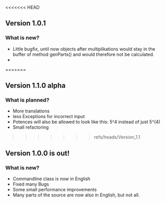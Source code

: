 <<<<<<< HEAD
## Version 1.0.1
### What is new?

 - Little bugfix, until now objects after multiplikations would stay in the buffer of method genParts() and would therefore not be calculated.
 - 
=======
## Version 1.1.0 alpha
### What is planned?
 - More translations
 - less Exceptions for incorrect input
 - Potences will also be allowed to look like this: 5^4 instead of just 5^(4)
 - Small refactoring
>>>>>>> refs/heads/Version_1.1

## Version 1.0.0 is out!
### What is new?
 - Commandline class is now in English 
 - Fixed many Bugs
 - Some small performance improvements
 - Many parts of the source are now also in English, but not all.
